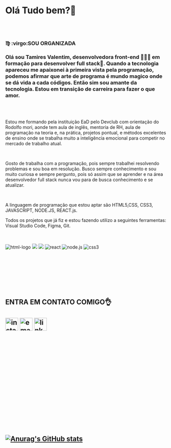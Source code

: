 <h1>Olá Tudo bem?🦄</h1>
<br>
<br>
<h3>♍ :virgo:SOU ORGANIZADA</h3>
<h3>Olá sou Tamires Valentim, desenvolvedora front-end 👩🏾‍💻 em formação para desenvolver full stack🚀. Quando a tecnologia apareceu me apaixonei à primeira vista pela programação, podemos afirmar que arte de programa é mundo magico onde se dá vida a cada códigos. Então sim sou amante da tecnologia. Estou em transição de carreira para fazer o que amor.</h3> <br>
<br>
<p>Estou me formando pela instituição EaD pelo Devclub com orientação do Rodolfo mori, aonde tem aula de inglês, mentoria de RH, aula de programação na teoria e, na prática, projetos pontual, e métodos excelentes de ensino onde se trabalha muito a inteligência emocional para competir no mercado de trabalho atual.</p>
<br>
<p>Gosto de trabalha com a programação, pois sempre trabalhei resolvendo problemas e sou boa em resolução. Busco sempre conhecimento e sou muito curiosa e sempre pergunto, pois só assim que se aprender e na área desenvolvedor full stack nunca vou para de busca conhecimento e se atualizar.</p>
<br>
<p>A linguagem de programação que estou aptar são HTML5,CSS, CSS3, JAVASCRIPT, NODE.JS, REACT.js.</p> 
<p>Todos os projetos que já fiz e estou fazendo utilizo a seguintes ferramentas: Visual Studio Code, Figma, Git.</p>
<br>
<br>
<img src="https://img.shields.io/badge/HTML-239120?style=for-the-badge&logo=html5&logoColor=white" alt="html-logo">  <img src="https://img.shields.io/badge/CSS-239120?&style=for-the-badge&logo=css3&logoColor=white">  <img src="https://img.shields.io/badge/JavaScript-F7DF1E?style=for-the-badge&logo=javascript&logoColor=black"> <img src="https://img.shields.io/badge/React-20232A?style=for-the-badge&logo=react&logoColor=61DAFB" alt="react"> <img src="https://img.shields.io/badge/Node.js-43853D?style=for-the-badge&logo=node.js&logoColor=white" alt="node.js"> <img src="https://img.shields.io/badge/CSS3-1572B6?style=for-the-badge&logo=css3&logoColor=white"alt="css3">
   <br>
   <br>
   <br>
   <br>
   <br>
   <br>
   <br>
   <br>
    <h2>ENTRA EM CONTATO COMIGO👌<h2>
<a href="https://www.instagram.com/tamires_vvalentim/"><img src="https://cdn-icons-png.flaticon.com/512/3955/3955024.png" alt=" instagram" width="40px"clica aqui></a>
  <a href = "mailto:tamiresvalentim.programatora@gmail.com"> <img src="https://cdn-icons-png.flaticon.com/128/2504/2504727.png"  alt=" email-gmail" width="40px"><a> <a href="https://www.linkedin.com/in/tamires-valentim/"><img src="https://cdn-icons-png.flaticon.com/512/3536/3536505.png" alt="linkdin"width="40px"><a>
    <br>
    <br>
    <br>
    <br>
    <br>
   <br>
   <br>
   <br>
   <br>
   <br>
   <br>
   <br>
   <br>
    
    
    
 [![Anurag's GitHub stats](https://github-readme-stats.vercel.app/api?username=tamiresvalentim)](https://github.com/anuraghazra/github-readme-stats)
   
    
    
    
